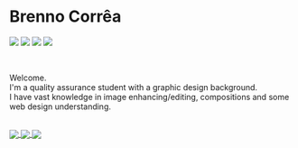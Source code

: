<h1>Brenno Corrêa</h1>

<img src="https://img.shields.io/badge/given(%20)-that%20you%20are%20cool-blueviolet"> <img src="https://img.shields.io/badge/.when(%20)-we%20first%20meet-blueviolet"> <img src="https://img.shields.io/badge/.then(%20)-I'll%20buy%20some%20coffee%20for%20us-blueviolet"> <img src="https://img.shields.io/badge/-%3B-red"/>

<br>

Welcome.<br>
I'm a quality assurance student with a graphic design background.<br>
I have vast knowledge in image enhancing/editing, compositions and some web design understanding.<br>

<br>

<a href="https://www.linkedin.com/in/brenno-correa/" target="_blank">
  <img align="center" src="https://img.shields.io/badge/-brenno--correa-blue?style=flat&logo=linkedin">
</a>
<a href="https://www.instagram.com/abq_brenno/" target="_blank">
  <img align="center" src="https://img.shields.io/badge/-abq__brenno-white?style=flat&logo=instagram">
</a>
<a href="https://www.twitter.com/abq_brenno/" target="_blank">
  <img align="center" src="https://img.shields.io/badge/-abq__brenno-white?style=flat&logo=twitter">
</a>
